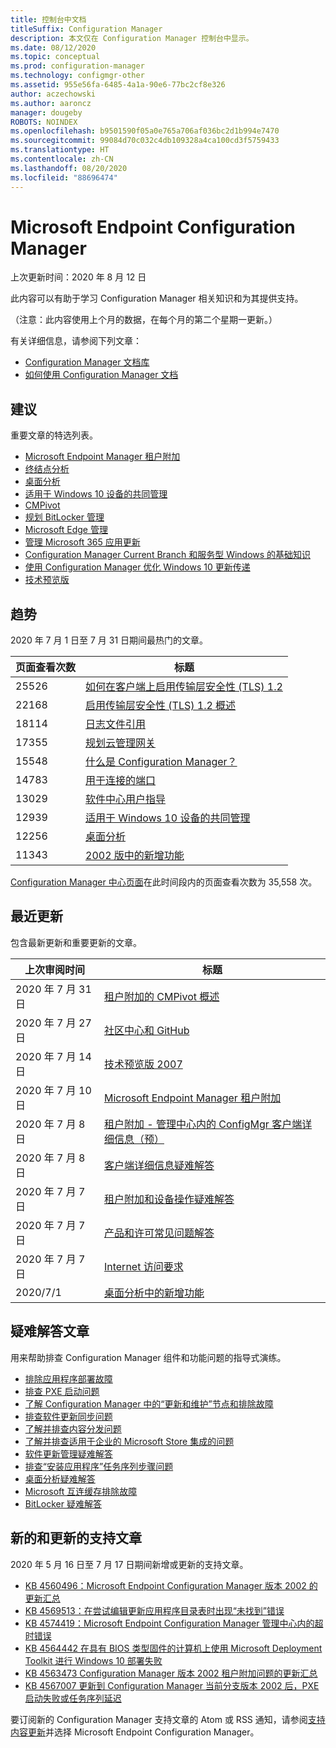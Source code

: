 ```yaml
---
title: 控制台中文档
titleSuffix: Configuration Manager
description: 本文仅在 Configuration Manager 控制台中显示。
ms.date: 08/12/2020
ms.topic: conceptual
ms.prod: configuration-manager
ms.technology: configmgr-other
ms.assetid: 955e56fa-6485-4a1a-90e6-77bc2cf8e326
author: aczechowski
ms.author: aaroncz
manager: dougeby
ROBOTS: NOINDEX
ms.openlocfilehash: b9501590f05a0e765a706af036bc2d1b994e7470
ms.sourcegitcommit: 99084d70c032c4db109328a4ca100cd3f5759433
ms.translationtype: HT
ms.contentlocale: zh-CN
ms.lasthandoff: 08/20/2020
ms.locfileid: "88696474"
---
```

<!-- 
- Feature 1357546
- This page displays in-console, under the Community workspace, Documentation node. 
- Don't use any relative links; must be full https://docs.microsoft.com and language neutral
- Process: https://microsoft.sharepoint.com/teams/ConfigMgr/Documents/ContentPub/Data%20collection%20process%20for%20Feature%201357546%20In-console%20documentation.docx?web=1
-->

# <a name="microsoft-endpoint-configuration-manager-documentation"></a>Microsoft Endpoint Configuration Manager

上次更新时间：2020 年 8 月 12 日

此内容可以有助于学习 Configuration Manager 相关知识和为其提供支持。

（注意：此内容使用上个月的数据，在每个月的第二个星期一更新。）

有关详细信息，请参阅下列文章：

- [Configuration Manager 文档库](../../index.yml)  
- [如何使用 Configuration Manager 文档](../understand/use-docs.md)

## <a name="recommended"></a>建议

重要文章的特选列表。

- [Microsoft Endpoint Manager 租户附加](../../tenant-attach/index.yml)
- [终结点分析](../../../analytics/index.yml)
- [桌面分析](../../desktop-analytics/index.yml)
- [适用于 Windows 10 设备的共同管理](../../comanage/index.yml)  
- [CMPivot](../servers/manage/cmpivot.md)  
- [规划 BitLocker 管理](../../protect/plan-design/bitlocker-management.md)  
- [Microsoft Edge 管理](../../apps/deploy-use/deploy-edge.md)  
- [管理 Microsoft 365 应用更新](../../sum/deploy-use/manage-office-365-proplus-updates.md)  
- [Configuration Manager Current Branch 和服务型 Windows 的基础知识](../understand/configuration-manager-and-windows-as-service.md)
- [使用 Configuration Manager 优化 Windows 10 更新传递](../../sum/deploy-use/optimize-windows-10-update-delivery.md)
- [技术预览版](../get-started/technical-preview.md)

## <a name="trending"></a>趋势

2020 年 7 月 1 日至 7 月 31 日期间最热门的文章。

| 页面查看次数 | 标题 |
|------------|-------|
| 25526 | [如何在客户端上启用传输层安全性 (TLS) 1.2](../plan-design/security/enable-tls-1-2-client.md) |
| 22168 | [启用传输层安全性 (TLS) 1.2 概述](../plan-design/security/enable-tls-1-2.md) |
| 18114 | [日志文件引用](../plan-design/hierarchy/log-files.md) |
| 17355 | [规划云管理网关](../clients/manage/cmg/plan-cloud-management-gateway.md) |
| 15548 | [什么是 Configuration Manager？](../understand/introduction.md) |
| 14783 | [用于连接的端口](../plan-design/hierarchy/ports.md) |
| 13029 | [软件中心用户指导](../understand/software-center.md) |
| 12939 | [适用于 Windows 10 设备的共同管理](../../comanage/overview.md) |
| 12256 | [桌面分析](../../desktop-analytics/overview.md) |
| 11343 | [2002 版中的新增功能](../plan-design/changes/whats-new-in-version-2002.md) |

[Configuration Manager 中心页面](../../index.yml)在此时间段内的页面查看次数为 35,558 次。

## <a name="recently-updated"></a>最近更新

包含最新更新和重要更新的文章。

| 上次审阅时间 | 标题 |
|---------------|-------|
| 2020 年 7 月 31 日 | [租户附加的 CMPivot 概述](../../tenant-attach/cmpivot-overview-attached.md) |
| 2020 年 7 月 27 日 | [社区中心和 GitHub](../servers/manage/community-hub.md) |
| 2020 年 7 月 14 日 | [技术预览版 2007](../get-started/2020/technical-preview-2007.md) |
| 2020 年 7 月 10 日 | [Microsoft Endpoint Manager 租户附加](../../tenant-attach/device-sync-actions.md) |
| 2020 年 7 月 8 日 | [租户附加 - 管理中心内的 ConfigMgr 客户端详细信息（预）](../../tenant-attach/client-details.md) |
| 2020 年 7 月 8 日 | [客户端详细信息疑难解答](../../tenant-attach/troubleshoot-client-details.md) |
| 2020 年 7 月 7 日 | [租户附加和设备操作疑难解答](../../tenant-attach/troubleshoot.md) |
| 2020 年 7 月 7 日 | [产品和许可常见问题解答](../understand/product-and-licensing-faq.md) |
| 2020 年 7 月 7 日 | [Internet 访问要求](../plan-design/network/internet-endpoints.md) |
| 2020/7/1 | [桌面分析中的新增功能](../../desktop-analytics/whats-new.md) |

## <a name="troubleshooting-articles"></a>疑难解答文章

用来帮助排查 Configuration Manager 组件和功能问题的指导式演练。

- [排除应用程序部署故障](../../apps/understand/app-deployment-technical-reference.md)
- [排查 PXE 启动问题](https://support.microsoft.com/help/4468612)
- [了解 Configuration Manager 中的“更新和维护”节点和排除故障](https://support.microsoft.com/help/4490424)
- [排查软件更新同步问题](https://support.microsoft.com/help/10059)
- [了解并排查内容分发问题](https://support.microsoft.com/help/4482728)
- [了解并排查适用于企业的 Microsoft Store 集成的问题](../../apps/deploy-use/troubleshoot-microsoft-store-for-business-integration.md)
- [软件更新管理疑难解答](https://support.microsoft.com/help/10680)
- [排查“安装应用程序”任务序列步骤问题](https://support.microsoft.com/help/18408/)
- [桌面分析疑难解答](../../desktop-analytics/troubleshooting.md)
- [Microsoft 互连缓存排除故障](../servers/deploy/configure/troubleshoot-microsoft-connected-cache.md)
- [BitLocker 疑难解答](../../protect/tech-ref/bitlocker/troubleshoot.md)

## <a name="new-and-updated-support-articles"></a>新的和更新的支持文章

2020 年 5 月 16 日至 7 月 17 日期间新增或更新的支持文章。

- [KB 4560496：Microsoft Endpoint Configuration Manager 版本 2002 的更新汇总](https://support.microsoft.com/help/4560496)
- [KB 4569513：在尝试编辑更新应用程序目录表时出现“未找到”错误](https://support.microsoft.com/help/4569513)
- [KB 4574419：Microsoft Endpoint Configuration Manager 管理中心内的超时错误](https://support.microsoft.com/help/4574416)
- [KB 4564442 在具有 BIOS 类型固件的计算机上使用 Microsoft Deployment Toolkit 进行 Windows 10 部署失败](https://support.microsoft.com/help/4564442)
- [KB 4563473 Configuration Manager 版本 2002 租户附加问题的更新汇总](https://support.microsoft.com/help/4563473)
- [KB 4567007 更新到 Configuration Manager 当前分支版本 2002 后，PXE 启动失败或任务序列延迟](https://support.microsoft.com/help/4567007)

要订阅新的 Configuration Manager 支持文章的 Atom 或 RSS 通知，请参阅[支持内容更新](https://support.microsoft.com/help/4089498/)并选择 Microsoft Endpoint Configuration Manager。